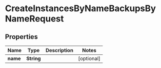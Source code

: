 

# CreateInstancesByNameBackupsByNameRequest

## Properties

Name | Type | Description | Notes
------------ | ------------- | ------------- | -------------
**name** | **String** |  |  [optional]




